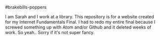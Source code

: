 #brakebills-poppers

I am Sarah and I work at a library.
This repository is for a website created for my Internet Fundamentals Final.
I had to redo my entire final because I screwed something up with Atom and/or
Github and it deleted weeks of work. So yeah.. Sorry if it's not super fancy.
